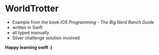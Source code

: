 # WorldTrotter
- Example from the book *iOS Programming - The Big Nerd Ranch Guide*
- written in Swift
- all typed manually
- Silver challenge solution involved

**Happy learning swift :)**
